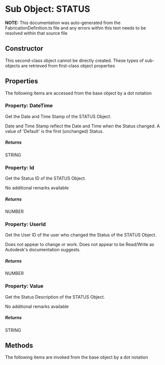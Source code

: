 # Sub Object: STATUS
**NOTE:** This documentation was auto-generated from the FabricationDefinition.ts file and any errors within this text needs to be resolved within that source file
## Constructor
This second-class object cannot be directly created. These types of sub-objects are retrieved from first-class object properties
## Properties
The following items are accessed from the base object by a dot notation
### Property: DateTime
Get the Date and Time Stamp of the STATUS Object.

Date and Time Stamp reflect the Date and Time when the Status changed.
A value of 'Default' is the first (unchanged) Status.
##### Returns
STRING
### Property: Id
Get the Status ID of the STATUS Object.

No additional remarks available
##### Returns
NUMBER
### Property: UserId
Get the User ID of the user who changed the Status of the STATUS Object.

Does not appear to change or work. Does not appear to be Read/Write as Autodesk's documentation suggests.
##### Returns
NUMBER
### Property: Value
Get the Status Description of the STATUS Object.

No additional remarks available
##### Returns
STRING
## Methods
The following items are invoked from the base object by a dot notation
